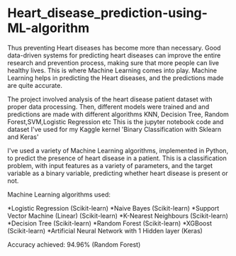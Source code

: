 # Heart_disease_prediction-using-ML-algorithm
Thus preventing Heart diseases has become more than necessary. Good data-driven systems for predicting heart diseases can improve the entire research and prevention process, making sure that more people can live healthy lives. This is where Machine Learning comes into play. Machine Learning helps in predicting the Heart diseases, and the predictions made are quite accurate.

The project involved analysis of the heart disease patient dataset with proper data processing. Then, different models were trained and and predictions are made with different algorithms KNN, Decision Tree, Random Forest,SVM,Logistic Regression etc This is the jupyter notebook code and dataset I've used for my Kaggle kernel 'Binary Classification with Sklearn and Keras'

I've used a variety of Machine Learning algorithms, implemented in Python, to predict the presence of heart disease in a patient. This is a classification problem, with input features as a variety of parameters, and the target variable as a binary variable, predicting whether heart disease is present or not.

Machine Learning algorithms used:

*Logistic Regression (Scikit-learn)
*Naive Bayes (Scikit-learn)
*Support Vector Machine (Linear) (Scikit-learn)
*K-Nearest Neighbours (Scikit-learn)
*Decision Tree (Scikit-learn)
*Random Forest (Scikit-learn)
*XGBoost (Scikit-learn)
*Artificial Neural Network with 1 Hidden layer (Keras)

Accuracy achieved: 94.96% (Random Forest)
